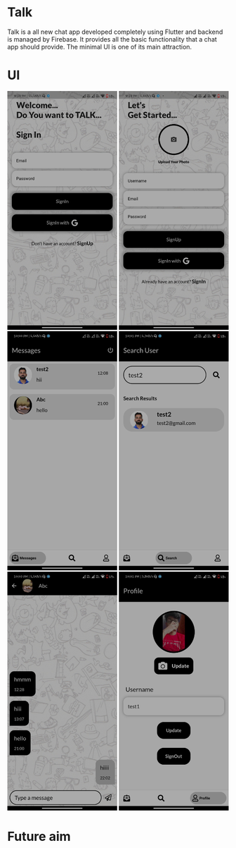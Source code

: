 # Talk

Talk is a all new chat app developed completely using Flutter and backend is managed by Firebase. It provides all the basic functionality that a chat app should provide. The minimal UI is one of its main attraction.

# UI 
<div class="row">
      <img src="screenshots/ss1.jpg" width="250">
      <img src="screenshots/ss2.jpg" width="250">
      <img src="screenshots/ss3.jpg" width="250">
      <img src="screenshots/ss4.jpg" width="250">
      <img src="screenshots/ss5.jpg" width="250">
      <img src="screenshots/ss6.jpg" width="250">
</div>

# Future aim